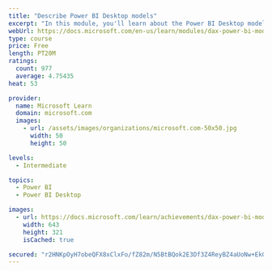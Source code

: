 ```yaml
---
title: "Describe Power BI Desktop models"
excerpt: "In this module, you'll learn about the Power BI Desktop model structure, star schema design basics, analytics queries, and report visual configuration. This module provides a strong foundation on which you can learn to optimize model designs and add model calculations."
webUrl: https://docs.microsoft.com/en-us/learn/modules/dax-power-bi-models/
type: course
price: Free
length: PT20M
ratings:
  count: 977
  average: 4.75435
heat: 53

provider:
  name: Microsoft Learn
  domain: microsoft.com
  images:
    - url: /assets/images/organizations/microsoft.com-50x50.jpg
      width: 50
      height: 50

levels:
  - Intermediate

topics:
  - Power BI
  - Power BI Desktop

images:
  - url: https://docs.microsoft.com/learn/achievements/dax-power-bi-models-social.png
    width: 643
    height: 321
    isCached: true

secured: "r2HNKpOyH7obeQFX8xClxFo/fZ82m/N5BtBQok2E3Df3Z4ReyBZ4aUoNw+EkG7LHl6BsqcVotYFxSvI386Qxt2AGJ/0l8eZ3H3inttq+l71Q0bucHTq1GpjddJUIQRiyaZJR34B2qvptdDx3u2E0vFl3BgJBZ1MDE2WMlsFv3PHmyzYRxMPIUduA/BHPBY5M7vNnPS5o/rWpTPG+QOUQs2Ef3/sAnkfXrT9jmJzXjINgxDXJ/9uiXF4rGHoZhuyvr7JXlVZI2WKDAKpqxK8DP2p7SdZYxzVgXU+cuFKnefr1XJtvuVaAKbSfOR4mANJe3W/aB2dGNd3iN8/mxYwOQpNBBzW0bPtqmKf114F/FaWA/NGR0Wi84MpDSgytIfoQP9n3Te+fHBjLUUL2RbY2lgxhoRmDGTfvJju/icRJHX8=;8Vx0NsDcg3ULy4tLiGRprA=="
---
```


